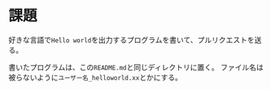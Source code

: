 課題
====
好きな言語で`Hello world`を出力するプログラムを書いて、プルリクエストを送る。

書いたプログラムは、この`README.md`と同じディレクトリに置く。
ファイル名は被らないように`ユーザー名_helloworld.xx`とかにする。
